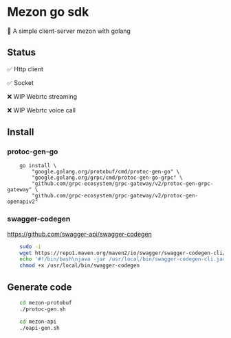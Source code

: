 # Mezon go sdk

🚀 A simple client-server mezon with golang

## Status

✅ Http client

✅ Socket

❌ WIP Webrtc streaming

❌ WIP Webrtc voice call

## Install

### protoc-gen-go

```shell
    go install \
        "google.golang.org/protobuf/cmd/protoc-gen-go" \
        "google.golang.org/grpc/cmd/protoc-gen-go-grpc" \
        "github.com/grpc-ecosystem/grpc-gateway/v2/protoc-gen-grpc-gateway" \
        "github.com/grpc-ecosystem/grpc-gateway/v2/protoc-gen-openapiv2"
```

### swagger-codegen
<https://github.com/swagger-api/swagger-codegen>

```bash
    sudo -i
    wget https://repo1.maven.org/maven2/io/swagger/swagger-codegen-cli/2.4.8/swagger-codegen-cli-2.4.8.jar  -O /usr/local/bin/swagger-codegen-cli.jar
    echo '#!/bin/bash\njava -jar /usr/local/bin/swagger-codegen-cli.jar "$@"' > /usr/local/bin/swagger-codegen
    chmod +x /usr/local/bin/swagger-codegen
```

## Generate code

```bash
    cd mezon-protobuf
    ./protoc-gen.sh
```

```bash
    cd mezon-api
    ./oapi-gen.sh
```
